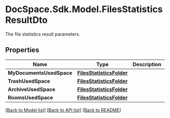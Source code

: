 # DocSpace.Sdk.Model.FilesStatisticsResultDto
The file statistics result parameters.

## Properties

Name | Type | Description | Notes
------------ | ------------- | ------------- | -------------
**MyDocumentsUsedSpace** | [**FilesStatisticsFolder**](FilesStatisticsFolder.md) |  | [optional] 
**TrashUsedSpace** | [**FilesStatisticsFolder**](FilesStatisticsFolder.md) |  | [optional] 
**ArchiveUsedSpace** | [**FilesStatisticsFolder**](FilesStatisticsFolder.md) |  | [optional] 
**RoomsUsedSpace** | [**FilesStatisticsFolder**](FilesStatisticsFolder.md) |  | [optional] 

[[Back to Model list]](../README.md#documentation-for-models) [[Back to API list]](../README.md#documentation-for-api-endpoints) [[Back to README]](../README.md)

